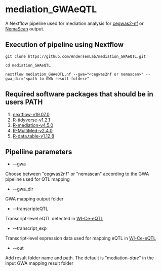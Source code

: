 # mediation_GWAeQTL

A Nextflow pipeline used for mediation analysis for [cegwas2-nf](https://github.com/AndersenLab/cegwas2-nf) or [NemaScan](https://github.com/AndersenLab/NemaScan) output.

## Execution of pipeline using Nextflow
```
git clone https://github.com/AndersenLab/mediation_GWAeQTL.git

cd mediation_GWAeQTL

nextflow mediation_GWAeQTL.nf --gwa="<cegwas2nf or nemascan>" --gwa_dir="<path to GWA result folder>"

```


## Required software packages that should be in users PATH

1. [nextflow-v19.07.0](https://www.nextflow.io/docs/latest/getstarted.html)
2. [R-tidyverse-v1.2.1](https://www.tidyverse.org/)
3. [R-mediation-v4.5.0](https://github.com/kosukeimai/mediation)
4. [R-MultiMed-v2.4.0](https://github.com/SiminaB/MultiMed)
5. [R-data.table-v1.12.8](https://cran.r-project.org/web/packages/data.table/index.html)



## Pipeliine parameters

* --gwa

Choose between "cegwas2nf" or "nemascan" according to the GWA pipeline used for QTL mapping 

* --gwa_dir

GWA mapping output folder

* --transcripteQTL

Transcript-level eQTL detected in [WI-Ce-eQTL](https://github.com/AndersenLab/WI-Ce-eQTL) 

* --transcript_exp

Transcript-level expression data used for mapping eQTL in [WI-Ce-eQTL](https://github.com/AndersenLab/WI-Ce-eQTL) 

* --out

Add result folder name and path. The default is "mediation-*date*" in the input GWA mapping result folder

 
 

